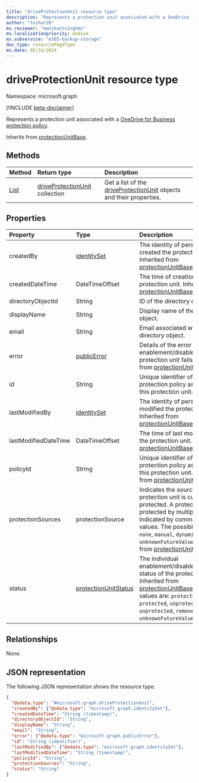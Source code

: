 ```yaml
---
title: "driveProtectionUnit resource type"
description: "Represents a protection unit associated with a OneDrive for Business protection policy."
author: "tushar20"
ms.reviewer: "manikantsinghms"
ms.localizationpriority: medium
ms.subservice: "m365-backup-storage"
doc_type: resourcePageType
ms.date: 05/31/2024
---
```


# driveProtectionUnit resource type

Namespace: microsoft.graph

[!INCLUDE [beta-disclaimer](../../includes/beta-disclaimer.md)]

Represents a protection unit associated with a [OneDrive for Business protection policy](onedriveforbusinessprotectionpolicy.md).

Inherits from [protectionUnitBase](../resources/protectionunitbase.md).

## Methods
|Method|Return type|Description|
|:---|:---|:---|
|[List](../api/backuprestoreroot-list-driveprotectionunits.md)|[driveProtectionUnit](../resources/driveprotectionunit.md) collection|Get a list of the [driveProtectionUnit](../resources/driveprotectionunit.md) objects and their properties.|

## Properties
|Property|Type|Description|
|:---|:---|:---|
|createdBy|[identitySet](../resources/identityset.md)|The identity of person who created the protection unit. Inherited from [protectionUnitBase](../resources/protectionunitbase.md).|
|createdDateTime|DateTimeOffset|The time of creation of the protection unit. Inherited from [protectionUnitBase](../resources/protectionunitbase.md).|
|directoryObjectId|String|ID of the directory object.|
|displayName|String|Display name of the directory object.|
|email|String|Email associated with the directory object.|
|error|[publicError](../resources/publicerror.md)|Details of the error if the enablement/disablement of the protection unit fails. Inherited from [protectionUnitBase](../resources/protectionunitbase.md).|
|id|String|Unique identifier of the protection policy associated with this protection unit.|
|lastModifiedBy|[identitySet](../resources/identityset.md)|The identity of person who last modified the protection unit. Inherited from [protectionUnitBase](../resources/protectionunitbase.md).|
|lastModifiedDateTime|DateTimeOffset|The time of last modification of the protection unit. Inherited from [protectionUnitBase](../resources/protectionunitbase.md).|
|policyId|String|Unique identifier of the protection policy associated with this protection unit. Inherited from [protectionUnitBase](../resources/protectionunitbase.md).|
|protectionSources|protectionSource|Indicates the sources by which a protection unit is currently protected. A protection unit protected by multiple sources is indicated by comma-separated values. The possible values are: `none`, `manual`, `dynamicRule`, `unknownFutureValue`. Inherited from [protectionUnitBase](../resources/protectionunitbase.md).|
|status|[protectionUnitStatus](../resources/protectionunitbase.md#protectionunitstatus-values)|The individual enablement/disablement/removal status of the protection unit. Inherited from [protectionUnitBase](../resources/protectionunitbase.md). The possible values are: `protectRequested`, `protected`, `unprotectRequested`, `unprotected`, `removeRequested`, `unknownFutureValue`.|

## Relationships
None.

## JSON representation
The following JSON representation shows the resource type.
<!-- {
  "blockType": "resource",
  "keyProperty": "id",
  "@odata.type": "microsoft.graph.driveProtectionUnit",
  "baseType": "microsoft.graph.protectionUnitBase",
  "openType": false
}
-->
``` json
{
  "@odata.type": "#microsoft.graph.driveProtectionUnit",
  "createdBy": {"@odata.type": "microsoft.graph.identitySet"},
  "createdDateTime": "String (timestamp)",
  "directoryObjectId": "String",
  "displayName": "String",
  "email": "String",
  "error": {"@odata.type": "microsoft.graph.publicError"},
  "id": "String (identifier)",
  "lastModifiedBy": {"@odata.type": "microsoft.graph.identitySet"},
  "lastModifiedDateTime": "String (timestamp)",
  "policyId": "String",
  "protectionSources": "String",
  "status": "String"
}
```

